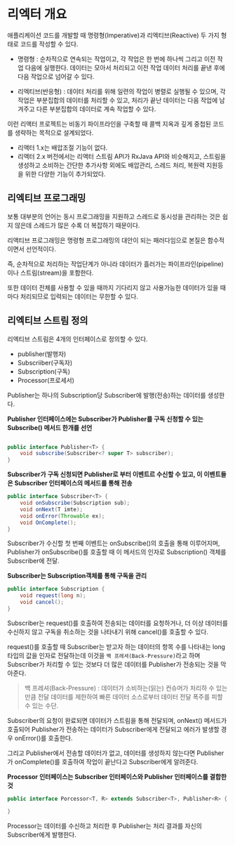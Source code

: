 # 리엑터 개요

애플리케이션 코드를 개발할 때 명령형(Imperative)과 리엑티브(Reactive) 두 가지 형태로 코드를 작성할 수 있다.

- 명령형 : 순차적으로 연속되는 작업이고, 각 작업은 한 번에 하나씩 그리고 이전 작업 다음에 실행한다. 데이터는 모아서 처리되고 이전 작업 데이터 처리를 끝낸 후에 다음 작업으로 넘어갈 수 있다.

- 리엑티브(반응형) : 데이터 처리를 위해 일련의 작업이 병렬로 실행될 수 있으며, 각 작업은 부분집합의 데이터를 처리할 수 있고, 처리가 끝난 데이터는 다음 작업에 남겨주고 다른 부분집합의 데이터로 계속 작업할 수 있다.


이런 리액터 프로젝트는 비동기 파이프라인을 구축할 때 콜백 지옥과 깊게 중첩된 코드를 생략하는 목적으로 설계되었다.

- 리액터 1.x는 배압조절 기능이 없다.
- 리액터 2.x 버전에서는 리액터 스트림 API가 RxJava API와 비슷해지고, 스트림을 생성하고 소비하는 간단한 추가사항 외에도 배압관리, 스레드 처리, 복원력 지원등을 위한 다양한 기능이 추가되었다.


## 리엑티브 프로그래밍

보통 대부분의 언어는 동시 프로그래밍을 지원하고 스레드로 동시성을 관리하는 것은 쉽지 않은데 스레드가 많은 수록 더 복잡하기 때문이다.

리액티브 프로그래밍은 명령형 프로그래밍의 대안이 되는 패러다임으로 본질은 함수적이면서 선언적이다. 

즉, 순차적으로 처리하는 작업단계가 아니라 데이터가 흘러가는 파이프라인(pipeline)이나 스트림(stream)을 포함한다.

또한 데이터 전체를 사용할 수 있을 때까지 기다리지 않고 사용가능한 데이터가 있을 때마다 처리되므로 입력되는 데이터는 무한할 수 있다.



## 리엑티브 스트림 정의

리엑티브 스트림은 4개의 인터페이스로 정의할 수 있다.

- publisher(발행자)
- Subscriiber(구독자)
- Subscription(구독)
- Processor(프로세서)

Publisher는 하나의 Subscription당 Subscriber에 발행(전송)하는 데이터를 생성한다.


**Publisher 인터페이스에는 Subscriber가 Publisher를 구독 신청할 수 있는 Subscribe() 메서드 한개를 선언**

```java

public interface Publisher<T> {
    void subscribe(Subscriber<? super T> subscriber);
}

```

**Subscriber가 구독 신청되면 Publisher로 부터 이벤트르 수신할 수 있고, 이 이벤트들은 Subscriber 인터페이스의 메서드를 통해 전송**

```java
public interface Subscriber<T> {
    void onSubscribe(Subscription sub);
    void onNext(T imte);
    void onError(Throwable ex);
    void OnComplete();
}
```

Subscriber가 수신할 첫 번째 이벤트는 onSubscribe()의 호출을 통해 이루어지며, Publisher가 onSubscribe()를 호출할 때 이 메서드의 인자로 Subscription() 객체를 Subscriber에 전달.


**Subscriber는 Subscription객체를 통해 구독을 관리**

```java
public interface Subscription {
    void request(long n);
    void cancel();
}
```
Subscriber는 request()를 호출하여 전송되는 데이터를 요청하거나, 더 이상 데이터를 수신하지 않고 구독을 취소하는 것을 나타내기 위해 cancel()를 호출할 수 있다.

request()를 호출할 때 Subscriber는 받고자 하는 데이터의 항목 수를 나타내는 long 타입의 값을 인자로 전달하는데 이것을 `백 프레셔(Back-Pressure)`라고 하며 Subscriber가 처리할 수 있는 것보다 더 많은 데이터를 Publisher가 전송되는 것을 막아준다.

> 백 프레셔(Back-Pressure) : 데이터가 소비하는(읽는) 컨슈머가 처리하 수 있는 만큼 전달 데이터를 제한하여 빠른 데이터 소스로부터 데이터 전달 폭주를 피할 수 있는 수단.


Subscriber의 요청이 완료되면 데이터가 스트림을 통해 전달되며, onNext() 메서드가 호출되어 Publisher가 전송하는 데이터가 Subscriber에게 전달되고 에러가 발생할 경우 onError()를 호출한다.

그리고 Publisher에서 전송할 데이터가 없고, 데이터를 생성하지 않는다면 Publisher가 onComplete()를 호출하여 작업이 끝난다고 Subscriber에게 알려준다.


**Processor 인터페이스는 Subscriber 인터페이스와 Publisher 인터페이스를 결합한 것**

```java
public interface Porcessor<T, R> extends Subscriber<T>, Publisher<R> {

}
```

Processor는 데이터를 수신하고 처리한 후 Publisher는 처리 결과를 자신의 Subscriber에게 발행한다.







